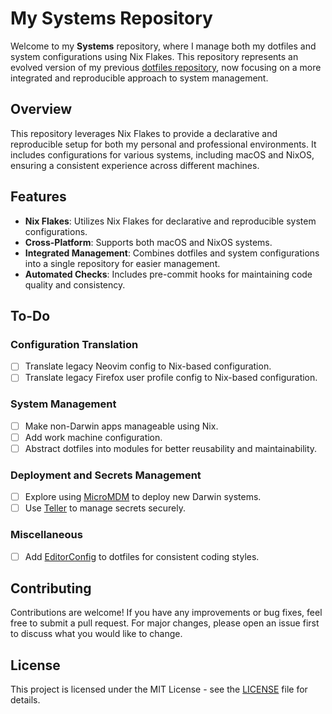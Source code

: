 # My Systems Repository

Welcome to my **Systems** repository, where I manage both my dotfiles and system
configurations using Nix Flakes. This repository represents an evolved version
of my previous
[dotfiles repository](https://github.com/michaelvanstraten/dotfiles), now
focusing on a more integrated and reproducible approach to system management.

## Overview

This repository leverages Nix Flakes to provide a declarative and reproducible
setup for both my personal and professional environments. It includes
configurations for various systems, including macOS and NixOS, ensuring a
consistent experience across different machines.

## Features

- **Nix Flakes**: Utilizes Nix Flakes for declarative and reproducible system
  configurations.
- **Cross-Platform**: Supports both macOS and NixOS systems.
- **Integrated Management**: Combines dotfiles and system configurations into a
  single repository for easier management.
- **Automated Checks**: Includes pre-commit hooks for maintaining code quality
  and consistency.

## To-Do

### Configuration Translation

- [ ] Translate legacy Neovim config to Nix-based configuration.
- [ ] Translate legacy Firefox user profile config to Nix-based configuration.

### System Management

- [ ] Make non-Darwin apps manageable using Nix.
- [ ] Add work machine configuration.
- [ ] Abstract dotfiles into modules for better reusability and maintainability.

### Deployment and Secrets Management

- [ ] Explore using [MicroMDM](https://micromdm.io/) to deploy new Darwin
      systems.
- [ ] Use [Teller](https://github.com/spectralops/teller) to manage secrets
      securely.

### Miscellaneous

- [ ] Add [EditorConfig](https://editorconfig.org/) to dotfiles for consistent
      coding styles.

## Contributing

Contributions are welcome! If you have any improvements or bug fixes, feel free
to submit a pull request. For major changes, please open an issue first to
discuss what you would like to change.

## License

This project is licensed under the MIT License - see the [LICENSE](LICENSE) file
for details.
